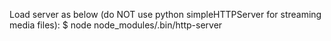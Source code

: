 Load server as below (do NOT use python simpleHTTPServer for streaming media files):
  $ node node_modules/.bin/http-server